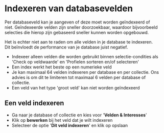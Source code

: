 # Indexeren van databasevelden

Per databaseveld kan je aangeven of deze moet worden geïndexeerd of niet. Geïndexeerde velden zijn sneller doorzoekbaar, waardoor bijvoorbeeld selecties die hierop zijn gebaseerd sneller kunnen worden opgebouwd.

Het is echter niet aan te raden om alle velden in je database te indexeren. Dit beïnvloedt de performance van je database juist negatief. 

- Indexeer alleen velden die worden gebruikt binnen selectie-condities als 'Check op veldwaarde' en 'Profielen sorteren en/of selecteren'
- Een index werkt het beste op een numerieke veld
- Je kan maximaal 64 velden indexeren per database en per collectie. Ons advies is om dit te limiteren tot maximaal 6 velden per database of collectie.
- Een veld van het type 'groot veld' kan niet worden geïndexeerd

## Een veld indexeren
- Ga naar je database of collectie en kies voor '**Velden & Interesses**'
- Klik op **bewerken** bij het veld dat je wilt indexeren
- Selecteer de optie '**Dit veld indexeren**' en klik op opslaan
